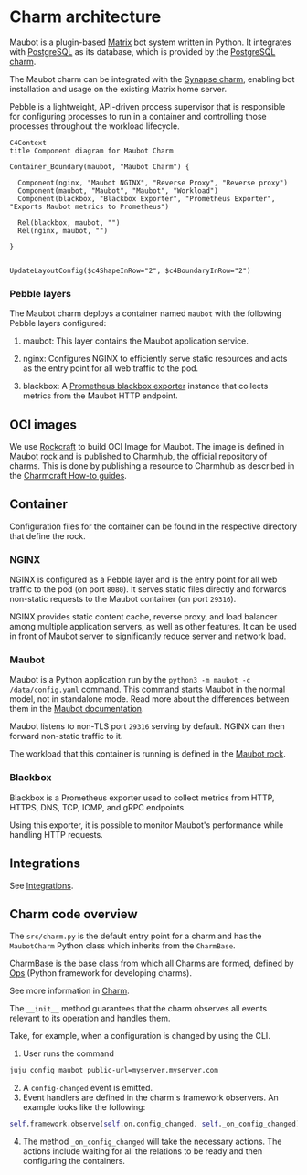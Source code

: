 # Charm architecture

Maubot is a plugin-based [Matrix](https://matrix.org/) bot system written in Python.
It integrates with [PostgreSQL](https://www.postgresql.org/) as its database,
which is provided by the [PostgreSQL charm](https://charmhub.io/postgresql).

The Maubot charm can be integrated with the [Synapse charm](https://charmhub.io/synapse), enabling bot
installation and usage on the existing Matrix home server.

Pebble is a lightweight, API-driven process supervisor that is responsible for
configuring processes to run in a container and controlling those processes
throughout the workload lifecycle.

```mermaid
C4Context
title Component diagram for Maubot Charm

Container_Boundary(maubot, "Maubot Charm") {

  Component(nginx, "Maubot NGINX", "Reverse Proxy", "Reverse proxy")
  Component(maubot, "Maubot", "Maubot", "Workload")
  Component(blackbox, "Blackbox Exporter", "Prometheus Exporter", "Exports Maubot metrics to Prometheus")

  Rel(blackbox, maubot, "")
  Rel(nginx, maubot, "")

}


UpdateLayoutConfig($c4ShapeInRow="2", $c4BoundaryInRow="2")
```

### Pebble layers

The Maubot charm deploys a container named `maubot` with the following Pebble layers configured:

1. maubot: This layer contains the Maubot application service.

2. nginx: Configures NGINX to efficiently serve static resources and acts as the entry point for all web traffic to the pod.
<!-- vale Canonical.000-US-spellcheck = off -->
<!-- blackbox is the name of the app -->
3. blackbox: A [Prometheus blackbox exporter](https://github.com/prometheus/blackbox_exporter) instance that collects metrics from the Maubot HTTP endpoint.
<!-- vale Canonical.000-US-spellcheck = on -->

## OCI images

We use [Rockcraft](https://canonical-rockcraft.readthedocs-hosted.com/en/latest/)
to build OCI Image for Maubot.
The image is defined in [Maubot rock](https://github.com/canonical/maubot-operator/tree/main/maubot_rock) and is published to [Charmhub](https://charmhub.io/), the official repository
of charms.
This is done by publishing a resource to Charmhub as described in the
[Charmcraft How-to guides](https://canonical-charmcraft.readthedocs-hosted.com/en/stable/howto/manage-charms/#publish-a-charm-on-charmhub).

## Container

Configuration files for the container can be found in the respective
directory that define the rock.

<!-- vale Canonical.007-Headings-sentence-case = off -->
<!-- it is commonly stylized all uppercase -->
### NGINX
<!-- vale Canonical.007-Headings-sentence-case = on -->

NGINX is configured as a Pebble layer and is the entry point for all web traffic
to the pod (on port `8080`). It serves static files directly and forwards
non-static requests to the Maubot container (on port `29316`).

NGINX provides static content cache, reverse proxy, and load balancer among 
multiple application servers, as well as other features. It can be used in front of
Maubot server to significantly reduce server and network load.

### Maubot

Maubot is a Python application run by the `python3 -m maubot -c /data/config.yaml` command.
This command starts Maubot in the normal model, not in standalone mode. Read more
about the differences between them in the [Maubot documentation](https://docs.mau.fi/maubot/usage/standalone.html).

Maubot listens to non-TLS port `29316` serving by default. NGINX can then
forward non-static traffic to it.

The workload that this container is running is defined in the [Maubot rock](https://github.com/canonical/maubot-operator/tree/main/maubot_rock).

### Blackbox
<!-- vale Canonical.000-US-spellcheck = off -->
<!-- blackbox is the name of the app -->
Blackbox is a Prometheus exporter used to collect metrics from HTTP, HTTPS, DNS, 
TCP, ICMP, and gRPC endpoints. 
<!-- vale Canonical.000-US-spellcheck = on -->
Using this exporter, it is possible to monitor Maubot's performance while
handling HTTP requests.


## Integrations

See [Integrations](https://charmhub.io/maubot/integrations).

## Charm code overview

The `src/charm.py` is the default entry point for a charm and has the
`MaubotCharm` Python class which inherits from the `CharmBase`.

CharmBase is the base class from which all Charms are formed, defined by [Ops](https://juju.is/docs/sdk/ops)
(Python framework for developing charms).

See more information in [Charm](https://documentation.ubuntu.com/juju/3.6/reference/charm/).

The `__init__` method guarantees that the charm observes all events relevant to
its operation and handles them.

Take, for example, when a configuration is changed by using the CLI.

1. User runs the command
```bash
juju config maubot public-url=myserver.myserver.com
```
2. A `config-changed` event is emitted.
3. Event handlers are defined in the charm's framework observers. An example looks like the following:
```python
self.framework.observe(self.on.config_changed, self._on_config_changed)
```
4. The method `_on_config_changed` will take the necessary actions. 
The actions include waiting for all the relations to be ready and then configuring
the containers.
